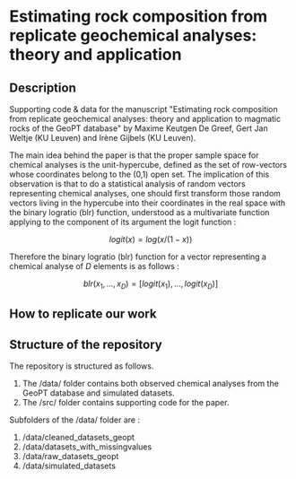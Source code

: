 # Estimating rock composition from replicate geochemical analyses: theory and application

## Description

Supporting code &amp; data for the manuscript "Estimating rock composition from replicate geochemical analyses: theory and application to magmatic rocks of the GeoPT database" by Maxime Keutgen De Greef, Gert Jan Weltje (KU Leuven) and Irène Gijbels (KU Leuven).

The main idea behind the paper is that the proper sample space for chemical analyses is the unit-hypercube, defined as the set of row-vectors whose coordinates belong to the (0,1) open set. The implication of this observation is that to do a statistical analysis of random vectors representing chemical analyses, one should first transform those random vectors living in the hypercube into their coordinates in the real space with the binary logratio (blr) function, understood as a multivariate function applying to the component of its argument the logit function :

$$ logit(x) = log(x/(1-x)) $$ 

Therefore the binary logratio (blr) function for a vector representing a chemical analyse of $D$ elements is as follows :

$$ blr(x_1,\dots,x_D) = [logit(x_1),\dots,logit(x_D)] $$








## How to replicate our work 





## Structure of the repository

The repository is structured as follows. 

1. The /data/ folder contains both observed chemical analyses from the GeoPT database and simulated datasets.
2. The /src/ folder contains supporting code for the paper.

Subfolders of the /data/ folder are :

1. /data/cleaned_datasets_geopt 
2. /data/datasets_with_missingvalues
3. /data/raw_datasets_geopt
4. /data/simulated_datasets


